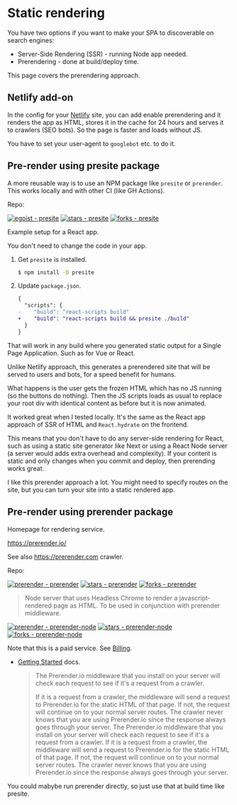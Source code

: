 # Static rendering


You have two options if you want to make your SPA to discoverable on search engines:

- Server-Side Rendering (SSR) - running Node app needed.
- Prerendering - done at build/deploy time.

This page covers the prerendering approach.


## Netlify add-on

In the config for your [Netlify](netlify.com/) site, you can add enable prerendering and it renders the app as HTML, stores it in the cache for 24 hours and serves it to crawlers (SEO bots). So the page is faster and loads without JS.

You have to set your user-agent to `googlebot` etc. to do it. 


## Pre-render using presite package

A more reusable way is to use an NPM package like `presite` or `prerender`. This works locally and with other CI (like GH Actions).

Repo:

[![egoist - presite](https://img.shields.io/static/v1?label=egoist&message=presite&color=blue&logo=github)](https://github.com/egoist/presite)
[![stars - presite](https://img.shields.io/github/stars/egoist/presite?style=social)](https://github.com/egoist/presite)
[![forks - presite](https://img.shields.io/github/forks/egoist/presite?style=social)](https://github.com/egoist/presite)

Example setup for a React app. 

You don't need to change the code in your app.

1. Get `presite` is installed.
    ```sh
    $ npm install -D presite
    ```
2. Update `package.json`.
    ```diff
    {
      "scripts": {
    -    "build": "react-scripts build"
    +    "build": "react-scripts build && presite ./build"
      }
    }
    ```

That will work in any build where you generated static output for a Single Page Application. Such as for Vue or React.

Unlike Netlify approach, this generates a prerendered site that will be served to users and bots, for a speed benefit for humans.

What happens is the user gets the frozen HTML which has no JS running (so the buttons do nothing). Then the JS scripts loads as usual to replace your root div with identical content as before but it is now animated.

It worked great when I tested locally. It's the same as the React app approach of SSR of HTML and `React.hydrate` on the frontend.

This means that you don't have to do any server-side rendering for React, such as using a static site generator like Next or using a React Node server (a server would adds extra overhead and complexity). If your content is static and only changes when you commit and deploy, then prerending works great. 

I like this prerender approach a lot. You might need to specify routes on the site, but you can turn your site into a static rendered app.


## Pre-render using prerender package

Homepage for rendering service.

https://prerender.io/

See also https://prerender.com crawler.

Repo: 

[![prerender - prerender](https://img.shields.io/static/v1?label=prerender&message=prerender&color=blue&logo=github)](https://github.com/prerender/prerender)
[![stars - prerender](https://img.shields.io/github/stars/prerender/prerender?style=social)](https://github.com/prerender/prerender)
[![forks - prerender](https://img.shields.io/github/forks/prerender/prerender?style=social)](https://github.com/prerender/prerender)

> Node server that uses Headless Chrome to render a javascript-rendered page as HTML. To be used in conjunction with prerender middleware. 

[![prerender - prerender-node](https://img.shields.io/static/v1?label=prerender&message=prerender-node&color=blue&logo=github)](https://github.com/prerender/prerender-node)
[![stars - prerender-node](https://img.shields.io/github/stars/prerender/prerender-node?style=social)](https://github.com/prerender/prerender-node)
[![forks - prerender-node](https://img.shields.io/github/forks/prerender/prerender-node?style=social)](https://github.com/prerender/prerender-node)

Note that this is a paid service. See [Billing](https://docs.prerender.io/article/30-how-does-prerender-bill).

- [Getting Started](https://docs.prerender.io/article/15-getting-started) docs.
    > The Prerender.io middleware that you install on your server will check each request to see if it's a request from a crawler. 
    > 
    > If it is a request from a crawler, the middleware will send a request to Prerender.io for the static HTML of that page. If not, the request will continue on to your normal server routes. The crawler never knows that you are using Prerender.io since the response always goes through your server. The Prerender.io middleware that you install on your server will check each request to see if it's a request from a crawler. If it is a request from a crawler, the middleware will send a request to Prerender.io for the static HTML of that page. If not, the request will continue on to your normal server routes. The crawler never knows that you are using Prerender.io since the response always goes through your server.

You could mabybe run prerender directly, so just use that at build time like presite.
